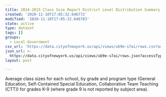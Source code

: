 ```yaml
---
title: 2014-2015 Class Size Report District Level Distribution Summary
created: '2020-11-10T17:05:32.646772'
modified: '2020-11-10T17:05:32.646783'
state: active
type: dataset
tags: []
groups:
  - Local Government
csv_url: 'https://data.cityofnewyork.us/api/views/ub9e-s7ai/rows.csv?accessType=DOWNLOAD'
json_url: >-
  https://data.cityofnewyork.us/api/views/ub9e-s7ai/rows.json?accessType=DOWNLOAD
layout: post

---
```

Average class sizes for each school, by grade and program type (General Education, Self-Contained Special Education, Collaborative Team Teaching (CTT)) for grades K-9 (where grade 9 is not reported by subject area).
